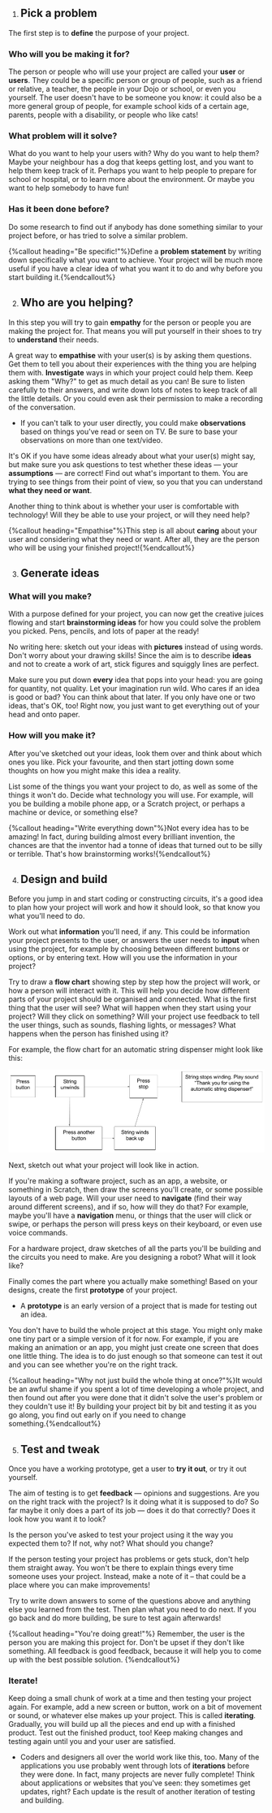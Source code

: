 1. ## Pick a problem

 The first step is to **define** the purpose of your project.

 ### Who will you be making it for?

 The person or people who will use your project are called your **user** or **users**. They could be a specific person or group of people, such as a friend or relative, a teacher, the people in your Dojo or school, or even you yourself. The user doesn't have to be someone you know: it could also be a more general group of people, for example school kids of a certain age, parents, people with a disability, or people who like cats!

 ### What problem will it solve?
 What do you want to help your users with? Why do you want to help them? Maybe your neighbour has a dog that keeps getting lost, and you want to help them keep track of it. Perhaps you want to help people to prepare for school or hospital, or to learn more about the environment. Or maybe you want to help somebody to have fun!

 ### Has it been done before?
 Do some research to find out if anybody has done something similar to your project before, or has tried to solve a similar problem. 
 
 {%callout heading="Be specific!"%}Define a <b>problem statement</b> by writing down specifically what you want to achieve. Your project will be much more useful if you have a clear idea of what you want it to do and why before you start building it.{%endcallout%}

2. ## Who are you helping?

 In this step you will try to gain **empathy** for the person or people you are making the project for. That means you will put yourself in their shoes to try to **understand** their needs. 

 A great way to **empathise** with your user(s) is by asking them questions. Get them to tell you about their experiences with the thing you are helping them with. **Investigate** ways in which your project could help them. Keep asking them "Why?" to get as much detail as you can! Be sure to listen carefully to their answers, and write down lots of notes to keep track of all the little details. Or you could even ask their permission to make a recording of the conversation.

 * If you can't talk to your user directly, you could make **observations** based on things you've read or seen on TV. Be sure to base your observations on more than one text/video.

 It's OK if you have some ideas already about what your user(s) might say, but make sure you ask questions to test whether these ideas — your **assumptions** — are correct! Find out what's important to them. You are trying to see things from their point of view, so you that you can understand **what they need or want**.

 Another thing to think about is whether your user is comfortable with technology! Will they be able to use your project, or will they need help?
 
 {%callout heading="Empathise"%}This step is all about <b>caring</b> about your user and considering what they need or want. After all, they are the person who will be using your finished project!{%endcallout%}
 
3. ## Generate ideas

 ### What will you make?
 With a purpose defined for your project, you can now get the creative juices flowing and start **brainstorming ideas** for how you could solve the problem you picked. Pens, pencils, and lots of paper at the ready! 
 
 No writing here: sketch out your ideas with **pictures** instead of using words. Don't worry about your drawing skills! Since the aim is to describe **ideas** and not to create a work of art, stick figures and squiggly lines are perfect.
 
 Make sure you put down **every** idea that pops into your head: you are going for quantity, not quality. Let your imagination run wild. Who cares if an idea is good or bad? You can think about that later. If you only have one or two ideas, that's OK, too! Right now, you just want to get everything out of your head and onto paper.

 ### How will you make it?
 After you've sketched out your ideas, look them over and think about which ones you like. Pick your favourite, and then start jotting down some thoughts on how you might make this idea a reality.

 List some of the things you want your project to do, as well as some of the things it won't do. Decide what technology you will use. For example, will you be building a mobile phone app, or a Scratch project, or perhaps a machine or device, or something else?
 
 {%callout heading="Write everything down"%}Not every idea has to be amazing! In fact, during building almost every brilliant invention, the <br />chances are that the inventor had a tonne of ideas that turned out to be silly or terrible. That's how brainstorming works!{%endcallout%}

4. ## Design and build

 Before you jump in and start coding or constructing circuits, it's a good idea to plan how your project will work and how it should look, so that know you what you'll need to do. 

 Work out what **information** you'll need, if any. This could be information your project presents to the user, or answers the user needs to **input** when using the project, for example by choosing between different buttons or options, or by entering text. How will you use the information in your project?

 Try to draw a **flow chart** showing step by step how the project will work, or how a person will interact with it. This will help you decide how different parts of your project should be organised and connected. What is the first thing that the user will see? What will happen when they start using your project? Will they click on something? Will your project use feedback to tell the user things, such as sounds, flashing lights, or messages? What happens when the person has finished using it?

 For example, the flow chart for an automatic string dispenser might look like this:

 ![](assets/FlowChartExample.png)

 Next, sketch out what your project will look like in action. 
 
 If you're making a software project, such as an app, a website, or something in Scratch, then draw the screens you'll create, or some possible layouts of a web page. Will your user need to **navigate** \(find their way around different screens\), and if so, how will they do that? For example, maybe you'll have a **navigation** menu, or things that the user will click or swipe, or perhaps the person will press keys on their keyboard, or even use voice commands.
 
 For a hardware project, draw sketches of all the parts you'll be building and the circuits you need to make. Are you designing a robot? What will it look like? 
 
 Finally comes the part where you actually make something! Based on your designs, create the first **prototype** of your project.

 * A **prototype** is an early version of a project that is made for testing out an idea.
 
 You don't have to build the whole project at this stage. You might only make one tiny part or a simple version of it for now. For example, if you are making an animation or an app, you might just create one screen that does one little thing. The idea is to do just enough so that someone can test it out and you can see whether you're on the right track.

 {%callout heading="Why not just build the whole thing at once?"%}It would be an awful shame if you spent a lot of time developing a whole project, and then found out after you were done that it didn't solve the user's problem or they couldn't use it! By building your project bit by bit and testing it as you go along, you find out early on if you need to change <br />something.{%endcallout%}

5. ## Test and tweak

 Once you have a working prototype, get a user to **try it out**, or try it out yourself. 
 
 The aim of testing is to get **feedback** — opinions and suggestions. Are you on the right track with the project? Is it doing what it is supposed to do? So far maybe it only does a part of its job — does it do that correctly? Does it look how you want it to look? 
 
 Is the person you've asked to test your project using it the way you expected them to? If not, why not? What should you change?
 
 If the person testing your project has problems or gets stuck, don't help them straight away. You won't be there to explain things every time someone uses your project. Instead, make a note of it – that could be a place where you can make improvements!

 Try to write down answers to some of the questions above and anything else you learned from the test. Then plan what you need to do next. If you go back and do more building, be sure to test again afterwards!

 {%callout heading="You're doing great!"%} Remember, the user is the person you are making this project for. Don't be upset if they don't like something. All feedback is good feedback, because it will help you to come up with the best possible solution. {%endcallout%}

 ### Iterate!
 Keep doing a small chunk of work at a time and then testing your project again. For example, add a new screen or button, work on a bit of movement or sound, or whatever else makes up your project. This is called **iterating**. Gradually, you will build up all the pieces and end up with a finished product. Test out the finished product, too! Keep making changes and testing again until you and your user are satisfied.

 * Coders and designers all over the world work like this, too. Many of the applications you use probably went through lots of **iterations** before they were done. In fact, many projects are never fully complete! Think about applications or websites that you've seen: they sometimes get updates, right? Each update is the result of another iteration of testing and building.
